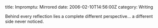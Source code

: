 title: Impromptu: Mirrored
date: 2006-02-10T14:56:00Z
category: Writing

Behind every reflection lies a complete different perspective… a different side never noticed.

